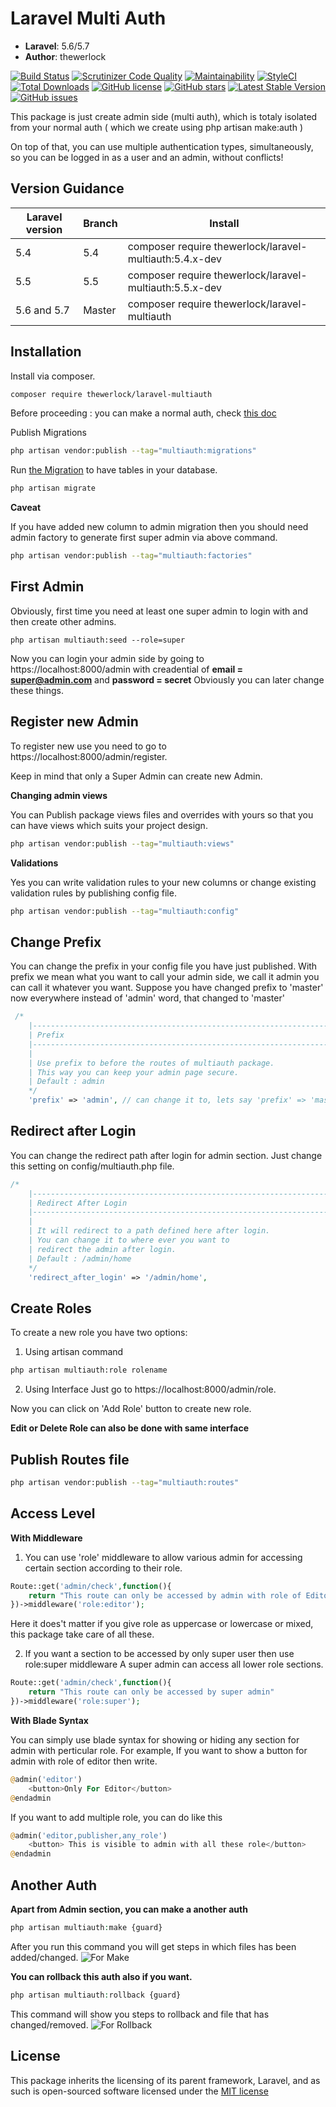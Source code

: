 # Laravel Multi Auth

- **Laravel**: 5.6/5.7
- **Author**: thewerlock

[![Build Status](https://scrutinizer-ci.com/g/thewerlock/laravel-multiauth/badges/build.png?b=master)](https://scrutinizer-ci.com/g/thewerlock/laravel-multiauth/build-status/master)
[![Scrutinizer Code Quality](https://scrutinizer-ci.com/g/thewerlock/laravel-multiauth/badges/quality-score.png?b=master)](https://scrutinizer-ci.com/g/thewerlock/laravel-multiauth/?branch=master)
[![Maintainability](https://api.codeclimate.com/v1/badges/69d079cd52b7b2fb94c4/maintainability)](https://codeclimate.com/github/thewerlock/laravel-multiauth/maintainability)
[![StyleCI](https://github.styleci.io/repos/143331251/shield?branch=master)](https://github.styleci.io/repos/143331251)
[![Total Downloads](https://poser.pugx.org/thewerlock/laravel-multiauth/downloads)](https://packagist.org/packages/thewerlock/laravel-multiauth)
[![GitHub license](https://img.shields.io/github/license/thewerlock/laravel-multiauth.svg)](https://github.com/thewerlock/laravel-multiauth/blob/master/LICENSE.md)
[![GitHub stars](https://img.shields.io/github/stars/thewerlock/laravel-multiauth.svg)](https://github.com/thewerlock/laravel-multiauth/stargazers)
[![Latest Stable Version](https://poser.pugx.org/thewerlock/laravel-multiauth/v/stable)](https://packagist.org/packages/thewerlock/laravel-multiauth)
[![GitHub issues](https://img.shields.io/github/issues/thewerlock/laravel-multiauth.svg)](https://github.com/thewerlock/laravel-multiauth/issues)

This package is just create admin side (multi auth), which is totaly isolated from your normal auth ( which we create using php artisan make:auth )

On top of that, you can use multiple authentication types, simultaneously, so you can be logged
in as a user and an admin, without conflicts!

## Version Guidance

| Laravel version | Branch | Install                                               |
| --------------- | ------ | ----------------------------------------------------- |
| 5.4             | 5.4    | composer require thewerlock/laravel-multiauth:5.4.x-dev |
| 5.5             | 5.5    | composer require thewerlock/laravel-multiauth:5.5.x-dev |
| 5.6 and 5.7     | Master | composer require thewerlock/laravel-multiauth           |

## Installation

Install via composer.

```bash
composer require thewerlock/laravel-multiauth
```

Before proceeding : you can make a normal auth, check [this doc](https://github.com/thewerlock/laravel-multiauth#another-auth)

Publish Migrations

```bash
php artisan vendor:publish --tag="multiauth:migrations"
```

Run [the Migration](https://github.com/thewerlock/laravel-multiauth/database/migrations/create_permission_tables.php) to have tables in your database.

```bash
php artisan migrate
```

**Caveat**

If you have added new column to admin migration then you should need admin factory to generate first super admin via above command.

```bash
php artisan vendor:publish --tag="multiauth:factories"
```

## First Admin

Obviously, first time you need at least one super admin to login with and then create other admins.

```
php artisan multiauth:seed --role=super
```

Now you can login your admin side by going to https://localhost:8000/admin with creadential of **email = super@admin.com** and **password = secret**
Obviously you can later change these things.

## Register new Admin

To register new use you need to go to https://localhost:8000/admin/register.

Keep in mind that only a Super Admin can create new Admin.

**Changing admin views**

You can Publish package views files and overrides with yours so that you can have views which suits your project design.

```bash
php artisan vendor:publish --tag="multiauth:views"
```

**Validations**

Yes you can write validation rules to your new columns or change existing validation rules by publishing config file.

```bash
php artisan vendor:publish --tag="multiauth:config"
```

## Change Prefix

You can change the prefix in your config file you have just published.
With prefix we mean what you want to call your admin side, we call it admin you can call it whatever you want.
Suppose you have changed prefix to 'master' now everywhere instead of 'admin' word, that changed to 'master'

```php
 /*
    |--------------------------------------------------------------------------
    | Prefix
    |--------------------------------------------------------------------------
    |
    | Use prefix to before the routes of multiauth package.
    | This way you can keep your admin page secure.
    | Default : admin
    */
    'prefix' => 'admin', // can change it to, lets say 'prefix' => 'master'
```

## Redirect after Login

You can change the redirect path after login for admin section. Just change this setting on config/multiauth.php file.

```php
/*
    |--------------------------------------------------------------------------
    | Redirect After Login
    |--------------------------------------------------------------------------
    |
    | It will redirect to a path defined here after login.
    | You can change it to where ever you want to
    | redirect the admin after login.
    | Default : /admin/home
    */
    'redirect_after_login' => '/admin/home',
```

## Create Roles

To create a new role you have two options:

1. Using artisan command

```bash
php artisan multiauth:role rolename
```

2. Using Interface
   Just go to https://localhost:8000/admin/role.

Now you can click on 'Add Role' button to create new role.

**Edit or Delete Role can also be done with same interface**

## Publish Routes file

```bash
php artisan vendor:publish --tag="multiauth:routes"
```

## Access Level

**With Middleware**

1. You can use 'role' middleware to allow various admin for accessing certain section according to their role.

```php
Route::get('admin/check',function(){
    return "This route can only be accessed by admin with role of Editor"
})->middleware('role:editor');
```

Here it does't matter if you give role as uppercase or lowercase or mixed, this package take care of all these.

2. If you want a section to be accessed by only super user then use role:super middleware
   A super admin can access all lower role sections.

```php
Route::get('admin/check',function(){
    return "This route can only be accessed by super admin"
})->middleware('role:super');
```

**With Blade Syntax**

You can simply use blade syntax for showing or hiding any section for admin with perticular role.
For example, If you want to show a button for admin with role of editor then write.

```php
@admin('editor')
    <button>Only For Editor</button>
@endadmin
```

If you want to add multiple role, you can do like this

```php
@admin('editor,publisher,any_role')
    <button> This is visible to admin with all these role</button>
@endadmin
```

## Another Auth

**Apart from Admin section, you can make a another auth**

```php
php artisan multiauth:make {guard}
```

After you run this command you will get steps in which files has been added/changed.
![For Make](https://user-images.githubusercontent.com/41295276/44602450-4a4e2580-a7fd-11e8-858b-cac65c496908.png)

**You can rollback this auth also if you want.**

```php
php artisan multiauth:rollback {guard}
```

This command will show you steps to rollback and file that has changed/removed.
![For Rollback](https://user-images.githubusercontent.com/41295276/44602466-5508ba80-a7fd-11e8-9737-3711baecbbdb.png)

## License

This package inherits the licensing of its parent framework, Laravel, and as such is open-sourced
software licensed under the [MIT license](http://opensource.org/licenses/MIT)
